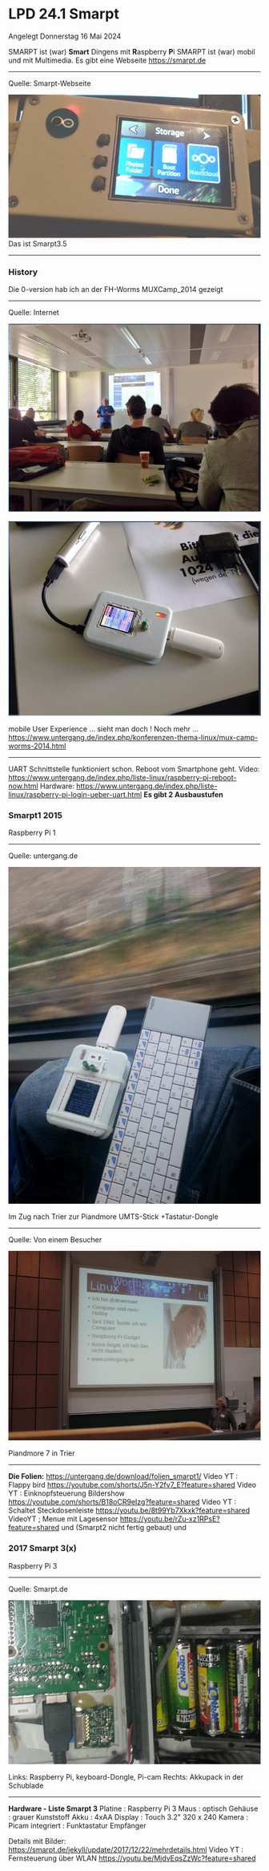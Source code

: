 # LPD 24.1 Smarpt
Angelegt Donnerstag 16 Mai 2024

SMARPT ist (war)
**Smart** Dingens  mit **R**aspberry **P**i 
SMARPT ist (war) mobil und mit Multimedia.
Es gibt eine Webseite <https://smarpt.de>
*****
Quelle: Smarpt-Webseite

![](./Bilder/lpc24_1_smarpt/smarpt3-fot-nextcloud-740x420.jpg) Das ist Smarpt3.5
*****
### History
Die 0-version hab ich an der FH-Worms MUXCamp_2014  gezeigt
*****
Quelle: Internet

![](./Bilder/lpc24_1_smarpt/muxcamp-4.png)

![](./Bilder/lpc24_1_smarpt/muxcamp-3.png)

mobile User Experience … sieht man doch ! 
Noch mehr … <https://www.untergang.de/index.php/konferenzen-thema-linux/mux-camp-worms-2014.html>
*****
UART Schnittstelle funktioniert schon. Reboot vom Smartphone geht.
Video:
<https://www.untergang.de/index.php/liste-linux/raspberry-pi-reboot-now.html>
Hardware:
<https://www.untergang.de/index.php/liste-linux/raspberry-pi-login-ueber-uart.html>
**Es gibt 2 Ausbaustufen**
### **Smarpt1** 2015
Raspberry Pi 1
*****
Quelle: untergang.de

![](./Bilder/lpc24_1_smarpt/smarp1_im_Zug.jpg)

Im Zug nach Trier zur Piandmore UMTS-Stick +Tastatur-Dongle
*****
Quelle: Von einem Besucher

![](./Bilder/lpc24_1_smarpt/Ich_piandmore7.JPG)

Piandmore 7 in Trier
*****
**Die Folien:** <https://untergang.de/download/folien_smarpt1/>
Video YT : Flappy bird <https://youtube.com/shorts/J5n-Y2fv7_E?feature=shared>
Video YT : Einknopfsteuerung Bildershow <https://youtube.com/shorts/B18oCR9eIzg?feature=shared>
Video YT : Schaltet Steckdosenleiste <https://youtu.be/8t99Yb7Xkxk?feature=shared>
VideoYT ; Menue mit Lagesensor <https://youtu.be/rZu-xz1RPsE?feature=shared>
und 
(Smarpt2 nicht fertig gebaut)
und
### 2017 Smarpt 3(x)
Raspberry Pi 3
*****
Quelle: Smarpt.de

![](./Bilder/lpc24_1_smarpt/smarpt3-innen-740x420.jpg)

Links: Raspberry Pi, keyboard-Dongle, Pi-cam 
Rechts: Akkupack in der Schublade
*****
**Hardware - Liste Smarpt 3**
Platine : Raspberry Pi 3
Maus : optisch
Gehäuse : grauer Kunststoff
Akku : 4xAA
Display : Touch 3.2" 320 x 240
Kamera : Picam
integriert : Funktastatur Empfänger

Details mit Bilder: <https://smarpt.de/jekyll/update/2017/12/22/mehrdetails.html>
Video YT : Fernsteuerung über WLAN  <https://youtu.be/MjdvEqsZzWc?feature=shared>






